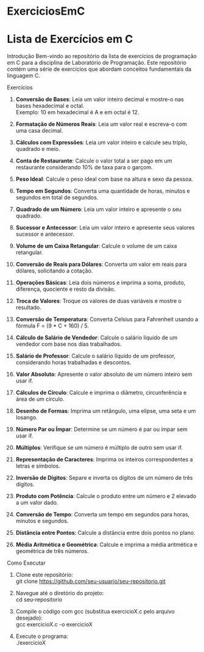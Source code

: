 # ExerciciosEmC

# Lista de Exercícios em C

Introdução
Bem-vindo ao repositório da lista de exercícios de programação em C para a disciplina de Laboratório de Programação. Este repositório contém uma série de exercícios que abordam conceitos fundamentais da linguagem C.

Exercícios

1. **Conversão de Bases**: Leia um valor inteiro decimal e mostre-o nas bases hexadecimal e octal.  
   Exemplo: 10 em hexadecimal é A e em octal é 12.

2. **Formatação de Números Reais**: Leia um valor real e escreva-o com uma casa decimal.

3. **Cálculos com Expressões**: Leia um valor inteiro e calcule seu triplo, quadrado e meio.

4. **Conta de Restaurante**: Calcule o valor total a ser pago em um restaurante considerando 10% de taxa para o garçom.

5. **Peso Ideal**: Calcule o peso ideal com base na altura e sexo da pessoa.

6. **Tempo em Segundos**: Converta uma quantidade de horas, minutos e segundos em total de segundos.

7. **Quadrado de um Número**: Leia um valor inteiro e apresente o seu quadrado.

8. **Sucessor e Antecessor**: Leia um valor inteiro e apresente seus valores sucessor e antecessor.

9. **Volume de um Caixa Retangular**: Calcule o volume de um caixa retangular.

10. **Conversão de Reais para Dólares**: Converta um valor em reais para dólares, solicitando a cotação.

11. **Operações Básicas**: Leia dois números e imprima a soma, produto, diferença, quociente e resto da divisão.

12. **Troca de Valores**: Troque os valores de duas variáveis e mostre o resultado.

13. **Conversão de Temperatura**: Converta Celsius para Fahrenheit usando a fórmula F = (9 * C + 160) / 5.

14. **Cálculo de Salário de Vendedor**: Calcule o salário líquido de um vendedor com base nos dias trabalhados.

15. **Salário de Professor**: Calcule o salário líquido de um professor, considerando horas trabalhadas e descontos.

16. **Valor Absoluto**: Apresente o valor absoluto de um número inteiro sem usar if.

17. **Cálculos de Círculo**: Calcule e imprima o diâmetro, circunferência e área de um círculo.

18. **Desenho de Formas**: Imprima um retângulo, uma elipse, uma seta e um losango.

19. **Número Par ou Ímpar**: Determine se um número é par ou ímpar sem usar if.

20. **Múltiplos**: Verifique se um número é múltiplo de outro sem usar if.

21. **Representação de Caracteres**: Imprima os inteiros correspondentes a letras e símbolos.

22. **Inversão de Dígitos**: Separe e inverta os dígitos de um número de três dígitos.

23. **Produto com Potência**: Calcule o produto entre um número e 2 elevado a um valor dado.

24. **Conversão de Tempo**: Converta um tempo em segundos para horas, minutos e segundos.

25. **Distância entre Pontos**: Calcule a distância entre dois pontos no plano.

26. **Média Aritmética e Geométrica**: Calcule e imprima a média aritmética e geométrica de três números.

Como Executar

1. Clone este repositório:  
   git clone https://github.com/seu-usuario/seu-repositorio.git

2. Navegue até o diretório do projeto:  
   cd seu-repositorio

3. Compile o código com gcc (substitua exercicioX.c pelo arquivo desejado):  
   gcc exercicioX.c -o exercicioX

4. Execute o programa:  
   ./exercicioX

